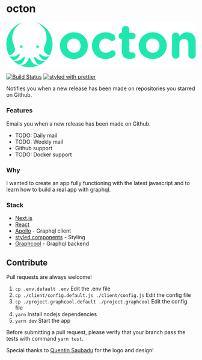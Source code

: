# octon

<p align="center">
  <img src="client/static/img/logo.png" alt="Octon logo">
</p>

[![Build Status](https://travis-ci.org/pradel/octon.svg?branch=master)](https://travis-ci.org/pradel/octon)
[![styled with prettier](https://img.shields.io/badge/styled_with-prettier-ff69b4.svg)](https://github.com/prettier/prettier)

Notifies you when a new release has been made on repositories you starred on Github.

### Features

Emails you when a new release has been made on Github.
- TODO: Daily mail
- TODO: Weekly mail
- Github support
- TODO: Docker support

### Why

I wanted to create an app fully functioning with the latest javascript and to learn how to build a real app with graphql.

### Stack

- [Next.js](https://github.com/zeit/next.js)
- [React](https://facebook.github.io/react)
- [Apollo](http://www.apollostack.com) - Graphql client
- [styled components](https://www.styled-components.com/) - Styling
- [Graphcool](https://www.graph.cool) - Graphql backend

## Contribute

Pull requests are always welcome!

1. `cp .env.default .env` Edit the .env file
2. `cp ./client/config.default.js ./client/config.js` Edit the config file
2. `cp ./project.graphcool.default ./project.graphcool` Edit the config file
2. `yarn` Install nodejs dependencies
3. `yarn dev` Start the app

Before submitting a pull request, please verify that your branch pass the tests with command `yarn test`.

Special thanks to [Quentin Saubadu](https://www.facebook.com/quentinsaubadu) for the logo and design!

